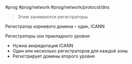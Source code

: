 #prog #prog/network #prog/network/protocol/dns 

> Этим занимаются регистраторы

Регистратор корневого домена – один, ICANN

Регистраторы зон прикладного уровня:
- Нужна аккредитация ICANN
- Один или несколько регистраторов для каждой зоны
- Регистрирует домены второго уровня